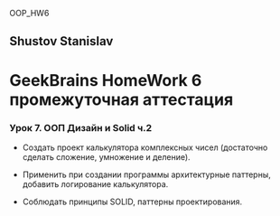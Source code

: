 OOP_HW6
## Shustov Stanislav
# GeekBrains HomeWork 6 промежуточная аттестация

### Урок 7. ООП Дизайн и Solid ч.2

- Создать проект калькулятора комплексных чисел (достаточно сделать сложение, умножение и деление).

- Применить при создании программы архитектурные паттерны, добавить логирование калькулятора.

- Соблюдать принципы SOLID, паттерны проектирования.
